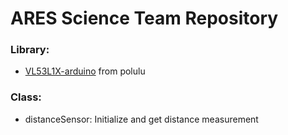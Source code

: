# ARES Science Team Repository

### Library:

- [VL53L1X-arduino](https://github.com/pololu/vl53l1x-arduino) from polulu

### Class:

- distanceSensor:    Initialize and get distance measurement
